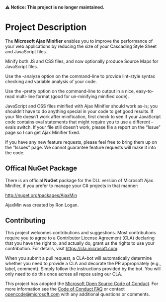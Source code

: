 __⚠️ Notice:  This project is no longer maintained.__


# Project Description 
The **Microsoft Ajax Minifier** enables you to improve the performance of your web applications by reducing the size of your Cascading Style Sheet and JavaScript files. 

Minify both JS and CSS files, and now optionally produce Source Maps for JavaScript files. 

Use the -analyze option on the command-line to provide lint-style syntax checking and variable analysis of your code. 

Use the -pretty option on the command-line to output in a nice, easy-to-read multi-line format (good for un-minifying minified code). 

JavaScript and CSS files minified with Ajax Minifier should work as-is; you shouldn’t have to do anything special in your code to get good results. If your file doesn’t work after minification, first check to see if your JavaScript code contains eval statements that might require you to use a different –evals switch. If your file still doesn’t work, please file a report on the “Issue” page so I can get Ajax Minifier fixed.  

If you have any new feature requests, please feel free to bring them up on the "Issues" page. We cannot guarantee feature requests will make it into the code.

 ## Offical NuGet Package

There is an official **NuGet** package for the DLL version of Microsoft Ajax Minifier, if you prefer to manage your C# projects in that manner:

http://nuget.org/packages/AjaxMin


AjaxMin was created by Ron Logan.


## Contributing

This project welcomes contributions and suggestions.  Most contributions require you to agree to a
Contributor License Agreement (CLA) declaring that you have the right to, and actually do, grant us
the rights to use your contribution. For details, visit https://cla.microsoft.com.

When you submit a pull request, a CLA-bot will automatically determine whether you need to provide
a CLA and decorate the PR appropriately (e.g., label, comment). Simply follow the instructions
provided by the bot. You will only need to do this once across all repos using our CLA.

This project has adopted the [Microsoft Open Source Code of Conduct](https://opensource.microsoft.com/codeofconduct/).
For more information see the [Code of Conduct FAQ](https://opensource.microsoft.com/codeofconduct/faq/) or
contact [opencode@microsoft.com](mailto:opencode@microsoft.com) with any additional questions or comments.


